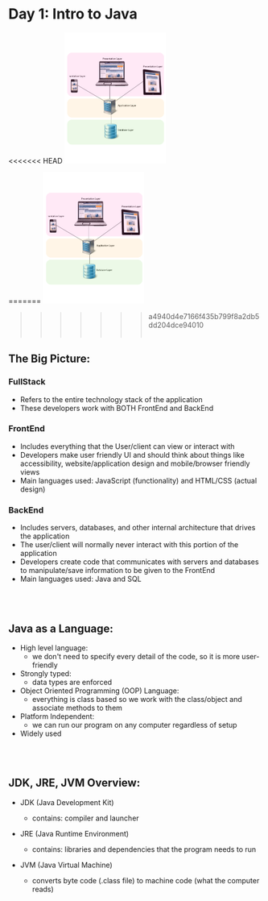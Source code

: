 # Day 1: Intro to Java

<<<<<<< HEAD
<img src= "../Day1/Resources/3_tier_model.png"  width="40%" height="30%">
 
=======
<img src= "../Day1/Resources/3_tier_model.png"  width="40%" height="30%">  

>>>>>>> a4940d4e7166f435b799f8a2db5dd204dce94010
<br><br>
  
## The Big Picture:

### FullStack
* Refers to the entire technology stack of the application
* These developers work with BOTH FrontEnd and BackEnd

### FrontEnd
* Includes everything that the User/client can view or interact with
* Developers make user friendly UI and should think about things like accessibility, website/application design and mobile/browser friendly views
* Main languages used: JavaScript (functionality) and HTML/CSS (actual design)

### BackEnd
* Includes servers, databases, and other internal architecture that drives the application
* The user/client will normally never interact with this portion of the application
* Developers create code that communicates with servers and databases to manipulate/save information to be given to the FrontEnd
* Main languages used: Java and SQL

<br><br>

## Java as a Language:
* High level language: 
    - we don't need to specify every detail of the code, so it is more user-friendly
* Strongly typed: 
    - data types are enforced
* Object Oriented Programming (OOP) Language: 
    - everything is class based so we work with the class/object and associate methods to them
* Platform Independent: 
    - we can run our program on any computer regardless of setup
* Widely used

<br><br>

## JDK, JRE, JVM Overview:

* JDK (Java Development Kit)
    - contains: compiler and launcher  
  
* JRE (Java Runtime Environment)
    - contains: libraries and dependencies that the program needs to run  
  
* JVM (Java Virtual Machine)
    - converts byte code (.class file) to machine code (what the computer reads)  
  
<br>
